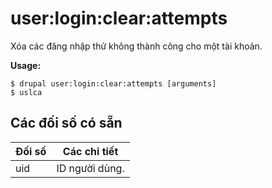 # user:login:clear:attempts
Xóa các đăng nhập thử không thành công cho một tài khoản.

**Usage:**
```
$ drupal user:login:clear:attempts [arguments] 
$ uslca  
```

## Các đối số có sẵn
Đối số | Các chi tiết
---------|-------------
uid | ID người dùng.
